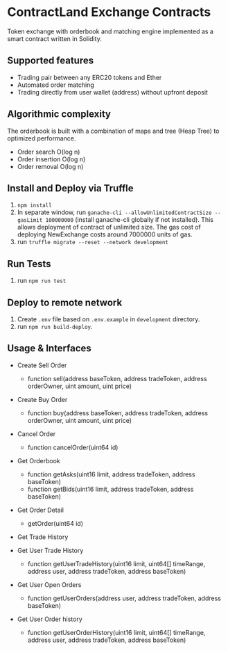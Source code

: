 # ContractLand Exchange Contracts
Token exchange with orderbook and matching engine implemented as a smart contract written in Solidity.

## Supported features
* Trading pair between any ERC20 tokens and Ether
* Automated order matching
* Trading directly from user wallet (address) without upfront deposit

## Algorithmic complexity
The orderbook is built with a combination of maps and tree (Heap Tree) to optimized performance.

* Order search O(log n)
* Order insertion O(log n)
* Order removal O(log n)

## Install and Deploy via Truffle
1. `npm install`
2. In separate window, run `ganache-cli --allowUnlimitedContractSize --gasLimit 100000000` (install ganache-cli globally if not installed). This allows deployment of contract of unlimited size. The gas cost of deploying NewExchange costs around 7000000 units of gas.
3. run `truffle migrate --reset --network development`

## Run Tests
1. run `npm run test`

## Deploy to remote network
1. Create `.env` file based on `.env.example` in `development` directory.
2. run `npm run build-deploy`.

## Usage & Interfaces

- Create Sell Order
  - function sell(address baseToken, address tradeToken, address orderOwner, uint amount, uint price)
- Create Buy Order
  - function buy(address baseToken, address tradeToken, address orderOwner, uint amount, uint price)

- Cancel Order
  - function cancelOrder(uint64 id)

- Get Orderbook
  - function getAsks(uint16 limit, address tradeToken, address baseToken)
  - function getBids(uint16 limit, address tradeToken, address baseToken)

- Get Order Detail
  - getOrder(uint64 id)

- Get Trade History

- Get User Trade History
  - function getUserTradeHistory(uint16 limit, uint64[] timeRange, address user, address tradeToken, address baseToken)

- Get User Open Orders
  - function getUserOrders(address user, address tradeToken, address baseToken)

- Get User Order history
  - function getUserOrderHistory(uint16 limit, uint64[] timeRange, address user, address tradeToken, address baseToken)
